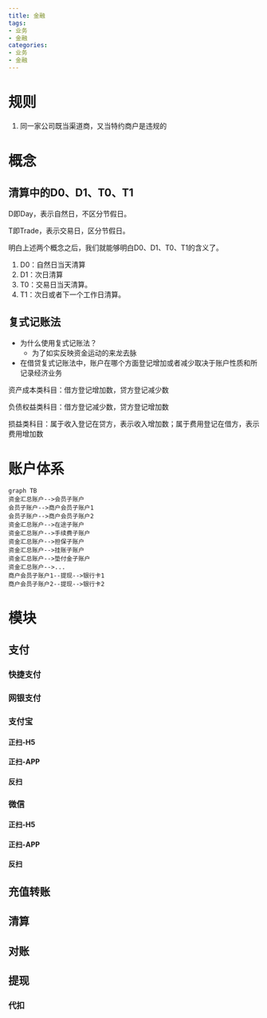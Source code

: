 ```yaml
---
title: 金融
tags: 
- 业务
- 金融
categories:
- 业务
- 金融
---
```


# 规则

1. 同一家公司既当渠道商，又当特约商户是违规的



# 概念

## 清算中的D0、D1、T0、T1

D即Day，表示自然日，不区分节假日。

T即Trade，表示交易日，区分节假日。

明白上述两个概念之后，我们就能够明白D0、D1、T0、T1的含义了。

1. D0：自然日当天清算
2. D1：次日清算
3. T0：交易日当天清算。
4. T1：次日或者下一个工作日清算。



## 复式记账法

- 为什么使用复式记账法？
  - 为了如实反映资金运动的来龙去脉
- 在借贷复式记账法中，账户在哪个方面登记增加或者减少取决于账户性质和所记录经济业务



资产成本类科目：借方登记增加数，贷方登记减少数

负债权益类科目：借方登记减少数，贷方登记增加数

损益类科目：属于收入登记在贷方，表示收入增加数；属于费用登记在借方，表示费用增加数



# 账户体系

```mermaid
graph TB
资金汇总账户-->会员子账户
会员子账户-->商户会员子账户1
会员子账户-->商户会员子账户2
资金汇总账户-->在途子账户
资金汇总账户-->手续费子账户
资金汇总账户-->担保子账户
资金汇总账户-->挂账子账户
资金汇总账户-->垫付金子账户
资金汇总账户-->...
商户会员子账户1--提现-->银行卡1
商户会员子账户2--提现-->银行卡2
```





# 模块

## 支付

### 快捷支付



### 网银支付



### 支付宝

#### 正扫-H5

#### 正扫-APP

#### 反扫

### 微信

#### 正扫-H5

#### 正扫-APP

#### 反扫



## 充值转账



## 清算



## 对账



## 提现

### 代扣



